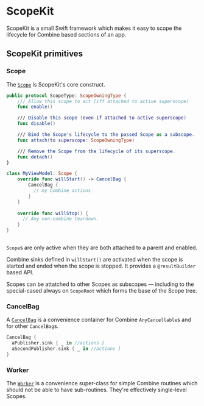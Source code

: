 # ScopeKit
ScopeKit is a small Swift framework which makes it easy to scope the lifecycle for Combine based sections of an app.

## ScopeKit primitives

### Scope 
The [`Scope`](https://github.com/GoodHatsLLC/ScopeKit/blob/main/Sources/ScopeKit/Scope.swift) is ScopeKit's core construct.

```swift
public protocol ScopeType: ScopeOwningType {
    /// Allow this scope to act (iff attached to active superscope)
    func enable()

    /// Disable this scope (even if attached to active superscope)
    func disable()

    /// Bind the Scope's lifecycle to the passed Scope as a subscope.
    func attach(to superscope: ScopeOwningType)

    /// Remove the Scope from the lifecycle of its superscope.
    func detach()
}

class MyViewModel: Scope {
    override func willStart() -> CancelBag {
        CancelBag {
          // my Combine actions
        }
    }
    
    override func willStop() {
      // Any non-combine teardown.
    }
}
 
```
`Scope`s are only active when they are both attached to a parent and enabled.

Combine sinks defined in `willStart()` are activated when the scope is started and ended when the scope is stopped. It provides a `@resultBuilder` based API.

Scopes can be attatched to other Scopes as subscopes — including to the special-cased always on `ScopeRoot` which forms the base of the Scope tree.

### CancelBag

A [`CancelBag`](https://github.com/GoodHatsLLC/ScopeKit/blob/main/Sources/ScopeKit/CancelBag.swift) is a convenience container for Combine `AnyCancellable`s and for other `CancelBag`s.

```swift
CancelBag {
  aPublisher.sink { _ in //actions }
  aSecondPublisher.sink { _ in //actions }
}
```

### Worker

The [`Worker`](https://github.com/GoodHatsLLC/ScopeKit/blob/main/Sources/ScopeKit/Worker.swift) is a convenience super-class for simple Combine routines which should not be able to have sub-routines. They're effectively single-level Scopes.
